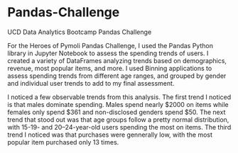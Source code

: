 # Pandas-Challenge
UCD Data Analytics Bootcamp Pandas Challenge

For the Heroes of Pymoli Pandas Challenge, I used the Pandas Python library in Jupyter Notebook to assess the spending trends of users. I created a variety of DataFrames analyzing trends based on demographics, revenue, most popular items, and more. I used Binning applications to assess spending trends from different age ranges, and grouped by gender and individual user trends to add to my final assessment. 

I noticed a few observable trends from this analysis. The first trend I noticed is that males dominate spending. Males spend nearly $2000 on items while females only spend $361 and non-disclosed genders spend $50. The next trend that stood out was that age groups follow a pretty normal distribution, with 15-19- and 20–24-year-old users spending the most on items. The third trend I noticed was that purchases were gennerally low, with the most popular item purchased only 13 times. 

